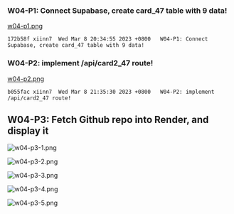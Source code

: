 ### W04-P1: Connect Supabase, create card_47 table with 9 data!

[w04-p1.png](https://wulpvnyfrkevttsnpoeg.supabase.co/storage/v1/object/public/demo-47/md_img/w04-p1.png)

```
172b58f xiinn7  Wed Mar 8 20:34:55 2023 +0800   W04-P1: Connect Supabase, create card_47 table with 9 data!

```

### W04-P2: implement /api/card2_47 route!

[w04-p2.png](https://wulpvnyfrkevttsnpoeg.supabase.co/storage/v1/object/public/demo-47/md_img/w04-p2.png)

```
b055fac xiinn7  Wed Mar 8 21:35:30 2023 +0800   W04-P2: implement /api/card2_47 route!
```

## W04-P3: Fetch Github repo into Render, and display it

![w04-p3-1.png](https://wulpvnyfrkevttsnpoeg.supabase.co/storage/v1/object/public/demo-47/md_img/w04-p3-1.png)

![w04-p3-2.png](https://wulpvnyfrkevttsnpoeg.supabase.co/storage/v1/object/public/demo-47/md_img/w04-p3-2.png)

![w04-p3-3.png](https://wulpvnyfrkevttsnpoeg.supabase.co/storage/v1/object/public/demo-47/md_img/w04-p3-3.png)

![w04-p3-4.png]()

![w04-p3-5.png]()

